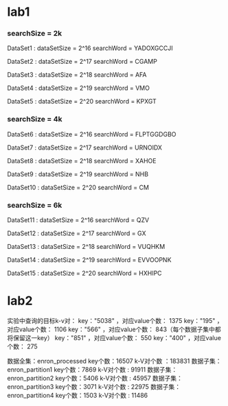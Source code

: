 # lab1

### searchSize = 2k

DataSet1 : dataSetSize = 2^16 searchWord = YADOXGCCJI

DataSet2 : dataSetSize = 2^17 searchWord = CGAMP

DataSet3 : dataSetSize = 2^18 searchWord = AFA

DataSet4 : dataSetSize = 2^19 searchWord = VMO

DataSet5 : dataSetSize = 2^20 searchWord = KPXGT

### searchSize = 4k

DataSet6 : dataSetSize = 2^16 searchWord = FLPTGGDGBO

DataSet7 : dataSetSize = 2^17 searchWord = URNOIDX

DataSet8 : dataSetSize = 2^18 searchWord = XAHOE

DataSet9 : dataSetSize = 2^19 searchWord = NHB

DataSet10 : dataSetSize = 2^20 searchWord = CM

### searchSize = 6k

DataSet11 : dataSetSize = 2^16 searchWord = QZV

DataSet12 : dataSetSize = 2^17 searchWord = GX

DataSet13 : dataSetSize = 2^18 searchWord = VUQHKM

DataSet14 : dataSetSize = 2^19 searchWord = EVVOOPNK

DataSet15 : dataSetSize = 2^20 searchWord = HXHIPC

# lab2

实验中查询的目标k-v对：
key："5038"  ，对应value个数： 1375
key："195"  ，对应value个数： 1106
key："566"  ，对应value个数： 843（每个数据子集中都将保留这一key）
key："851"  ，对应value个数： 550
key："400"  ，对应value个数： 275

数据全集：enron_processed     key个数：16507     k-V对个数 ：183831
数据子集：enron_partition1    key个数：7869      k-V对个数 : 91911
数据子集：enron_partition2    key个数：5406      k-V对个数 : 45957
数据子集：enron_partition3    key个数：3071      k-V对个数 : 22975
数据子集：enron_partition4    key个数：1503      k-V对个数 : 11486